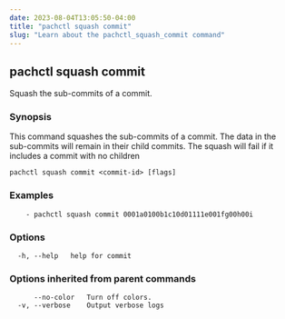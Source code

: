 ```yaml
---
date: 2023-08-04T13:05:50-04:00
title: "pachctl squash commit"
slug: "Learn about the pachctl_squash_commit command"
---
```


## pachctl squash commit

Squash the sub-commits of a commit.

### Synopsis

This command squashes the sub-commits of a commit.  The data in the sub-commits will remain in their child commits. The squash will fail if it includes a commit with no children

```
pachctl squash commit <commit-id> [flags]
```

### Examples

```
	- pachctl squash commit 0001a0100b1c10d01111e001fg00h00i 

```

### Options

```
  -h, --help   help for commit
```

### Options inherited from parent commands

```
      --no-color   Turn off colors.
  -v, --verbose    Output verbose logs
```

